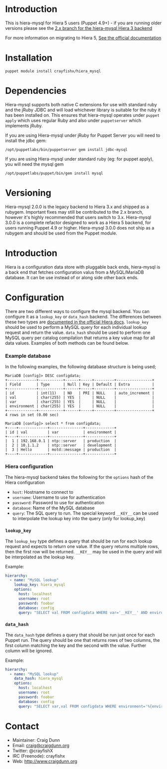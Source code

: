 Introduction
============

This is hiera-mysql for Hiera 5 users (Puppet 4.9+) - if you are running older versions please see the [2.x branch for the hiera-mysql Hiera 3 backend](https://github.com/crayfishx/hiera-mysql/tree/2.x)

For more information on migrating to Hiera 5, [See the official documentation](https://docs.puppet.com/puppet/5.1/hiera_config_yaml_5.html)


Installation
============

`puppet module install crayfishx/hiera_mysql`


Dependencies
============

Hiera-mysql supports both native C extensions for use with standard ruby and the jRuby JDBC and will load whichever library is suitable for the ruby it has been installed on. This ensures that hiera-mysql operates under `puppet apply` which uses regular Ruby and also under `puppetserver` which implements jRuby.

If you are using Hiera-mysql under jRuby for Puppet Server you will need to install the jdbc gem:

`/opt/puppetlabs/bin/puppetserver gem install jdbc-mysql`

If you are using Hiera-mysql under standard ruby (eg: for puppet apply), you will need the mysql gem

`/opt/puppetlabs/puppet/bin/gem install mysql`


Versioning
==========

Hiera-mysql 2.0.0 is the legacy backend to Hiera 3.x and shipped as a rubygem.  Important fixes may still be contributed to the 2.x branch, however it's highly recommended that users switch to 3.x.  Hiera-mysql 3.0.0 is a complete refactor designed to work as a Hiera 5 backend, for users running Puppet 4.9 or higher.   Hiera-mysql 3.0.0 does not ship as a rubygem and should be used from the Puppet module.

Introduction
============

Hiera is a configuration data store with pluggable back ends, hiera-mysql is a back end that fetches configuration valus from a MySQL/MariaDB database.  It can be use instead of or along side other back ends.


Configuration
=============

There are two different ways to configure the mysql backend.  You can configure it as a `lookup_key` or `data_hash` backend.  The differences between these two types are [documented in the official Hiera docs](https://docs.puppet.com/puppet/5.1/hiera_custom_backends.html#three-kinds-of-backends).  `lookup_key` should be used to perform a MySQL query for each individual lookup request and return the value.   `data_hash` should be used to perform one MySQL query per catalog compilation that returns a key value map for all data values.  Examples of both methods can be found below.

### Example database

In the following examples, the following database structure is being used;

```
MariaDB [config]> DESC configdata;
+-------------+-----------+------+-----+---------+----------------+
| Field       | Type      | Null | Key | Default | Extra          |
+-------------+-----------+------+-----+---------+----------------+
| id          | int(11)   | NO   | PRI | NULL    | auto_increment |
| val         | char(255) | YES  |     | NULL    |                |
| var         | char(255) | YES  |     | NULL    |                |
| environment | char(255) | YES  |     | NULL    |                |
+-------------+-----------+------+-----+---------+----------------+
4 rows in set (0.00 sec)

MariaDB [config]> select * from configdata;
+----+-------------+---------------+-------------+
| id | val         | var           | environment |
+----+-------------+---------------+-------------+
|  1 | 192.168.0.1 | ntp::server   | production  |
|  2 | 10.1.1.2    | ntp::server   | development |
|  3 | Hello       | motd::message | production  |
+----+-------------+---------------+-------------+
```

### Hiera configuration

The hiera-mysql backend takes the following for the `options` hash of the Hiera configuration

* `host`: Hostname to connect to
* `username`: Username to use for authentication
* `password`: Password to use for authentication
* `database`: Name of the MySQL database
* `query`: The SQL query to run.  The special keyword `__KEY__` can be used to interpolate the lookup key into the query (only for lookup_key)


### `lookup_key`

The `lookup_key` type defines a query that should be run for each lookup request and expects to return one value.  If the query returns multiple rows, then the first row will be returned.  `__KEY__` may be used in the query and will be interpolated as the lookup key.

Example:

```yaml
hierarchy:
  - name: "MySQL lookup"
    lookup_key: hiera_mysql
    options:
      host: localhost
      username: root
      password: foobar
      database: config
      query: "SELECT val FROM configdata WHERE var='__KEY__' AND environment='%{environment}'"
```

### `data_hash`

The `data_hash` type defines a query that should be run just once for each Puppet run.  The query should be one that returns rows of two columns, the first column matching the key and the second with the value.  Further column will be ignored.

Example:

```yaml
hierarchy:
  - name: "MySQL lookup"
    data_hash: hiera_mysql
    options:
      host: localhost
      username: root
      password: foobar
      database: config
      query: "SELECT var,val FROM configdata WHERE environment='%{environment}'"
```


Contact
=======

* Maintainer: Craig Dunn
* Email: craig@craigdunn.org
* Twitter: @crayfishX
* IRC (Freenode): crayfishx
* Web: http://www.craigdunn.org


